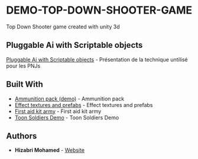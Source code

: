 # DEMO-TOP-DOWN-SHOOTER-GAME

Top Down Shooter game created with unity 3d 

## Pluggable Ai with Scriptable objects

[Pluggable Ai with Scriptable objects](https://drive.google.com/file/d/1k-4bed6bVpsXZnDwlIKmqyrqRfoMa2mq/view?usp=sharing) - Présentation de la technique untilisé pour les PNJs

## Built With

* [Ammunition pack (demo)](https://assetstore.unity.com/packages/3d/ammunition-pack-demo-82208) - Ammunition pack 
* [Effect textures and prefabs](https://assetstore.unity.com/packages/vfx/particles/effect-textures-and-prefabs-109031) - Effect textures and prefabs
* [First aid kit army](https://assetstore.unity.com/packages/3d/props/first-aid-kit-army-148353) - First aid kit army
* [Toon Soldiers Demo](https://assetstore.unity.com/packages/3d/characters/toon-soldiers-demo-69684) - Toon Soldiers Demo


## Authors

* **Hizabri Mohamed** - [Website](http://www.hizabri-med.me)

